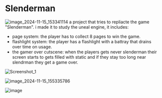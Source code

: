 # Slenderman

![image_2024-11-15_153341114](https://github.com/user-attachments/assets/3cd2ab0c-b470-435d-8e1b-d26121ad8a87)
 a project that tries to repliacte the game "Slenderman".
 i made it to study the uneal engine, it includes: 

* page system: the player has to collect 8 pages to win the game.
* flashlight system: the player has a flashlight with a battray that drains over time on usage.
* the gamer over cutscene: when the players gets never slenderman their screen starts to gets filled with static and if they stay too long near slendrman 
 they get a game over.

![Screenshot_1](https://github.com/user-attachments/assets/4776e134-5ca3-4ccb-83b4-3c1945de1b43)

![image_2024-11-15_155335786](https://github.com/user-attachments/assets/efc7f1b3-d813-4e0d-9d3b-1c4c42fbd770)

![image](https://github.com/user-attachments/assets/5b404377-427a-4bfb-b2e6-8c22dadb3623)

